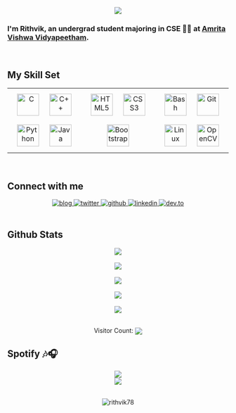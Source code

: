 <p align="center">
  <a href="https://github.com/rithvik78"><img src="https://readme-typing-svg.herokuapp.com?color=%23F7789B&size=30&center=true&vCenter=true&lines=%3C+Hello+World!+%2F%3E;%3C+Namaste+World!+%2F%3E;%3C+Bonjour+World!+%2F%3E;%3C+Ciao+World!+%2F%3E;%3C+Hola+World!+%2F%3E;%3C+Ni+Hao+World!+%2F%3E"></a>
</p>

### I'm Rithvik, an undergrad student majoring in CSE 👨‍💻 at [Amrita Vishwa Vidyapeetham](https://amrita.edu).
  

<br/>  


## My Skill Set  
<table><tr><td valign="top" width="33%">

<div align="center">  
<img style="margin: 10px" src="https://profilinator.rishav.dev/skills-assets/c-original.svg" alt="C" height="50" />  
<img style="margin: 10px" src="https://profilinator.rishav.dev/skills-assets/cplusplus-original.svg" alt="C++" height="50" />  
<img style="margin: 10px" src="https://profilinator.rishav.dev/skills-assets/python-original.svg" alt="Python" height="50" />  
<img style="margin: 10px" src="https://profilinator.rishav.dev/skills-assets/java-original-wordmark.svg" alt="Java" height="50" />  
</div>

</td><td valign="top" width="33%">

<div align="center">  
<img style="margin: 10px" src="https://profilinator.rishav.dev/skills-assets/html5-original-wordmark.svg" alt="HTML5" height="50" />  
<img style="margin: 10px" src="https://profilinator.rishav.dev/skills-assets/css3-original-wordmark.svg" alt="CSS3" height="50" />  
<img style="margin: 10px" src="https://profilinator.rishav.dev/skills-assets/bootstrap-plain.svg" alt="Bootstrap" height="50" />  
</div>

</td><td valign="top" width="33%">

<div align="center">  
<img style="margin: 10px" src="https://profilinator.rishav.dev/skills-assets/gnu_bash-icon.svg" alt="Bash" height="50" />  
 <!--- <img style="margin: 10px" src="https://profilinator.rishav.dev/skills-assets/flask.png" alt="Flask" height="50" />  --->
<img style="margin: 10px" src="https://profilinator.rishav.dev/skills-assets/git-scm-icon.svg" alt="Git" height="50" />  
<img style="margin: 10px" src="https://profilinator.rishav.dev/skills-assets/linux-original.svg" alt="Linux" height="50" />  
<img style="margin: 10px" src="https://profilinator.rishav.dev/skills-assets/opencv-icon.svg" alt="OpenCV" height="50" />  
</div>

</td></tr></table>  

<br/>  


## Connect with me  
<div align="center">
<a href="http://rithvik78.github.io/" target="_blank">
<img src=https://img.shields.io/badge/blog-%2324292e.svg?&style=for-the-badge&logo=Safari&logoColor=white&color=black alt=blog style="margin-bottom: 5px;" />
</a>
<a href="https://twitter.com/rithvik78" target="_blank">
<img src=https://img.shields.io/badge/twitter-%2300acee.svg?&style=for-the-badge&logo=twitter&logoColor=white alt=twitter style="margin-bottom: 5px;" />
</a>  
<a href="https://github.com/rithvik78" target="_blank">
<img src=https://img.shields.io/badge/github-%2324292e.svg?&style=for-the-badge&logo=github&logoColor=white alt=github style="margin-bottom: 5px;" />
</a>
<a href="https://linkedin.com/in/rithvik-vukka-741202182/" target="_blank">
<img src=https://img.shields.io/badge/linkedin-%231E77B5.svg?&style=for-the-badge&logo=linkedin&logoColor=white alt=linkedin style="margin-bottom: 5px;" />
</a>  
<a href="https://dev.to/rithvik78" target="_blank">
<img src=https://img.shields.io/badge/dev.to-%2324292e.svg?&style=for-the-badge&logo=dev.to&logoColor=white alt=dev.to style="margin-bottom: 5px;" />
</a>  
</div>  

<br/>  


## Github Stats  
<div align="center"><img src="https://github-readme-stats.vercel.app/api?username=rithvik78&show_icons=true&count_private=true&hide_border=true" align="center" /></div>  

<br/>  


<div align="center"><img src="https://github.com/rithvik78/rithvik78/blob/output/github-contribution-grid-snake.svg" align="center" /></div>  

<br/>  


<div align="center"><img src="https://github-readme-stats.vercel.app/api/top-langs/?username=rithvik78&theme=blue-green" align="center" /></div>  

<br/>  


<div align="center"><img src="https://github-readme-streak-stats.herokuapp.com/?user=rithvik78&theme=neon-dark" align="center" /></div>  

<br/>  


<div align="center">   <img src="https://github-profile-trophy.vercel.app/?username=rithvik78&column=7&theme=onedark" /> </div> 

<br/>  


<div align="center">
<p>Visitor Count: <img src="https://profile-counter.glitch.me/rithvik78/count.svg" align="center" /></p>
</div>  

## Spotify  🎶🎧    

<div align="center"><img src="https://camo.githubusercontent.com/f63f025c4f4797f4e0cf1904d1c87d02179a369b11948d5023af396d30dcad7b/68747470733a2f2f696d672e736869656c64732e696f2f7374617469632f76313f7374796c653d666f722d7468652d6261646765266d6573736167653d53706f7469667926636f6c6f723d314442393534266c6f676f3d53706f74696679266c6f676f436f6c6f723d464646464646266c6162656c3d" /></div>  
<div align="center"><img src="https://spotify-now-playing-rithvik78.vercel.app/api/spotify-playing" /></div>  

<br/>  
 

<p align="center"><img align="center" src="https://raw.githubusercontent.com/Trilokia/Trilokia/379277808c61ef204768a61bbc5d25bc7798ccf1/bottom_header.svg" alt="rithvik78" /></p>
